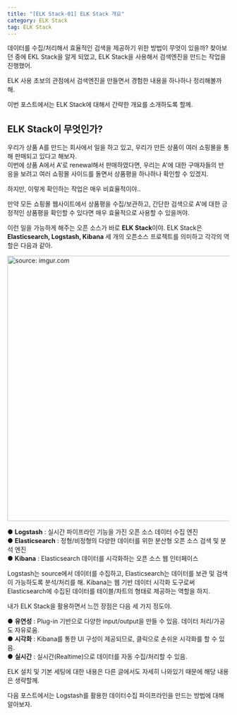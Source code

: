 ```yaml
---
title: "[ELK Stack-01] ELK Stack 개요"
category: ELK Stack
tag: ELK Stack
---
```


데이터를 수집/처리해서 효율적인 검색을 제공하기 위한 방법이 무엇이 있을까? 찾아보던 중에 EKL Stack을 알게 되었고, ELK Stack을 사용해서 검색엔진을 만드는 작업을 진행했어.

ELK 사용 초보의 관점에서 검색엔진을 만들면서 경험한 내용을 하나하나 정리해볼까 해.

이번 포스트에서는 ELK Stack에 대해서 간략한 개요를 소개하도록 할께.

## ELK Stack이 무엇인가?

우리가 상품 A를 만드는 회사에서 일을 하고 있고, 우리가 만든 상품이 여러 쇼핑몰을 통해 판매되고 있다고 해보자.<br/>
이번에 상품 A에서 A'로 renewal해서 판매하였다면, 우리는 A'에 대한 구매자들의 반응을 보려고 여러 쇼핑몰 사이드를 돌면서 상품평을 하나하나 확인할 수 있겠지.

하지만, 이렇게 확인하는 작업은 매우 비효율적이야..

만약 모든 쇼핑몰 웹사이트에서 상품평을 수집/보관하고, 간단한 검색으로 A'에 대한 긍정적인 상품평을 확인할 수 있다면 매우 효율적으로 사용할 수 있을꺼야.

이런 일을 가능하게 해주는 오픈 소스가 바로 **ELK Stack**이야. ELK Stack은 **Elasticsearch, Logstash, Kibana** 세 개의 오픈소스 프로젝트를 의미하고 각각의 역할은 다음과 같아.

<a href="https://i.imgur.com/6WK6zKt"><img src="https://i.imgur.com/6WK6zKt.png" width="600px" title="source: imgur.com" /></a>

 ● **Logstash** : 실시간 파이프라인 기능을 가진 오픈 소스 데이터 수집 엔진<br/>
 ● **Elasticsearch** : 정형/비정형의 다양한 데이터를 위한 분산형 오픈 소스 검색 및 분석 엔진<br/>
 ● **Kibana** : Elasticsearch 데이터를 시각화하는 오픈 소스 웹 인터페이스
 
Logstash는 source에서 데이터를 수집하고, Elasticsearch는 데이터를 보관 및 검색이 가능하도록 분석/처리를 해. Kibana는 웹 기반 데이터 시각화 도구로써 Elasticsearch에 수집된 데이터를 테이블/차트의 형태로 제공하는 역할을 하지.

내가 ELK Stack을 활용하면서 느낀 장점은 다음 세 가지 정도야.

 ● **유연성** : Plug-in 기반으로 다양한 input/output을 만들 수 있음. 데이터 처리/가공도 자유로움.<br/>
 ● **시각화** : Kibana를 통한 UI 구성이 제공되므로, 클릭으로 손쉬운 시각화를 할 수 있음.<br/>
 ● **실시간** : 실시간(Realtime)으로 데이터를 자동 수집/처리할 수 있음.
 
 
ELK 설치 및 기본 세팅에 대한 내용은 다른 글에서도 자세히 나와있기 때문에 해당 내용은 생략할께.


다음 포스트에서는 Logstash를 활용한 데이터수집 파이프라인을 만드는 방법에 대해 알아보자.

